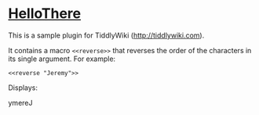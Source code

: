 <h1 class=''><a class='tc-tiddlylink tc-tiddlylink-resolves' href='#HelloThere'>HelloThere</a></h1><p>This is a sample plugin for TiddlyWiki (<a class='tc-tiddlylink-external' href='http://tiddlywiki.com' target='_blank'>http://tiddlywiki.com</a>).</p><p>It contains a macro <code>&lt;&lt;reverse&gt;&gt;</code> that reverses the order of the characters in its single argument. For example:</p><pre><code>&lt;&lt;reverse &quot;Jeremy&quot;&gt;&gt;</code></pre><p>Displays:</p><p>ymereJ</p>